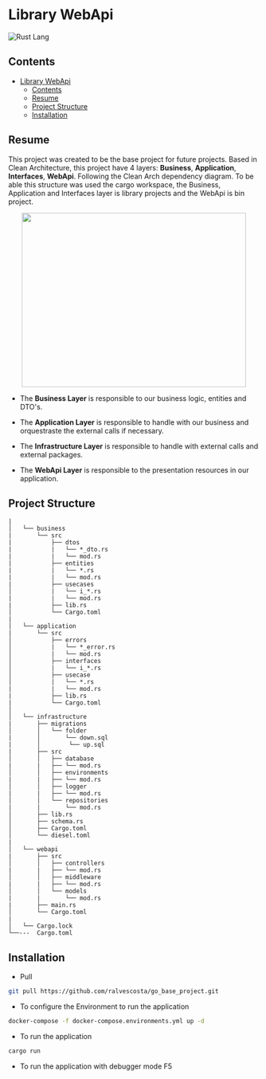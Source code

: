 # Library WebApi

![Rust Lang](https://img.shields.io/badge/-Rust%20Lang-ef4a00?style=flat-square&logo=rust)

## Contents
- [Library WebApi](#library-api)
  - [Contents](#contents)
  - [Resume](#resume)
  - [Project Structure](#project-structure)
  - [Installation](#installation)

## Resume

This project was created to be the base project for future projects. Based in Clean Architecture, this project have 4 layers: **Business**, **Application**, **Interfaces**, **WebApi**. Following the Clean Arch dependency diagram. To be able this structure was used the cargo workspace, the Business, Application and Interfaces layer is library projects and the WebApi 
is bin project.

<div align=center>
<image src="./docs/CleanArchitecture.jpg" width=450, height=350>
</div>

- The **Business Layer**  is responsible to our business logic, entities and DTO's.

- The **Application Layer** is responsible to handle with our business and orquestraste the external calls if necessary.

- The **Infrastructure Layer** is responsible to handle with external calls and external packages.

- The **WebApi Layer** is responsible to the presentation resources in our application.

## Project Structure
```
|
│   └── business
|       └── src
|           ├── dtos
|           |   └── *_dto.rs
|           |   └── mod.rs
|           ├── entities
|           |   └── *.rs
|           |   └── mod.rs
|           ├── usecases
│           |   └── i_*.rs
|           |   └── mod.rs
|           ├── lib.rs
│           └── Cargo.toml
|       
│   └── application
|       └── src        
│           ├── errors
│           |   └── *_error.rs
│           |   └── mod.rs
│           ├── interfaces
│           |   └── i_*.rs
│           ├── usecase
│           |   └── *.rs
|           |   └── mod.rs
|           ├── lib.rs
|           └── Cargo.toml
│        
│   └── infrastructure
|       ├── migrations
│       │   └── folder
|       │       └── down.sql
|       │        └── up.sql
|       ├── src
│       │   ├── database
|       |   ├── └── mod.rs
│       │   ├── environments
|       |   ├── └── mod.rs
│       │   ├── logger
|       |   ├── └── mod.rs
│       │   └── repositories
|       |       └── mod.rs
│       ├── lib.rs
│       ├── schema.rs
│       ├── Cargo.toml
│       └── diesel.toml
|
│   └── webapi
|       ├── src
│       │   ├── controllers
|       |   ├── └── mod.rs
│       │   ├── middleware
|       |   ├── └── mod.rs
│       │   └── models
|       |       └── mod.rs
|       ├── main.rs
│       └── Cargo.toml
|
│   └── Cargo.lock
└──---  Cargo.toml
```

## Installation

- Pull

```bash
git pull https://github.com/ralvescosta/go_base_project.git
```

- To configure the Environment to run the application

```bash
docker-compose -f docker-compose.environments.yml up -d
```

- To run the application

```bash
cargo run
```

- To run the application with debugger mode F5